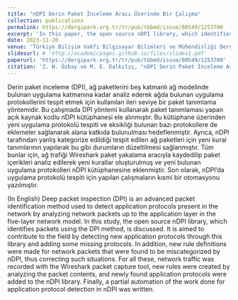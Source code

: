 ```yaml
---
title: "nDPI Derin Paket İnceleme Aracı Üzerinde Bir Çalışma"
collection: publications
permalink: https://dergipark.org.tr/tr/pub/tbbmd/issue/80549/1253700
excerpt: 'In this paper, the open source nDPI library, which identifies packets using the DPI method, is discussed.'
date: 2023-11-20
venue: 'Türkiye Bilişim Vakfı Bilgisayar Bilimleri ve Mühendisliği Dergisi'
slidesurl: # 'http://academicpages.github.io/files/slides1.pdf'
paperurl: 'https://dergipark.org.tr/tr/pub/tbbmd/issue/80549/1253700'
citation: 'Z. N. Özbay ve M. E. Dalkılıç, "nDPI Derin Paket İnceleme Aracı Üzerinde Bir Çalışma", TBV-BBMD, c. 16, sy. 2, ss. 137–146, 2023, doi: 10.54525/tbbmd.1253700.'
---
```


Derin paket inceleme (DPI), ağ paketlerini beş katmanlı ağ modelinde bulunan uygulama katmanına kadar analiz ederek ağda bulunan uygulama protokollerini tespit etmek için kullanılan ileri seviye bir paket tanımlama yöntemidir. Bu çalışmada DPI yöntemi kullanarak paket tanımlaması yapan açık kaynak kodlu nDPI kütüphanesi ele alınmıştır. Bu kütüphane üzerinden yeni uygulama protokolü tespiti ve eksikliği bulunan bazı protokollere de eklemeler sağlanarak alana katkıda bulunulması hedeflenmiştir. Ayrıca, nDPI tarafından yanlış kategorize edildiği tespit edilen ağ paketleri için yeni kural tanımlarının yapılarak bu gibi durumların düzeltilmesi sağlanmıştır. Tüm bunlar için, ağ trafiği Wireshark paket yakalama aracıyla kaydedilip paket içerikleri analiz edilerek yeni kurallar oluşturulmuş ve yeni bulunan uygulama protokolleri nDPI kütüphanesine eklenmiştir. Son olarak, nDPI’da uygulama protokolü tespiti için yapılan çalışmaların kısmi bir otomasyonu yazılmıştır.

(In English) Deep packet inspection (DPI) is an advanced packet identification method used to detect application protocols present in the network by analyzing network packets up to the application layer in the five-layer network model. In this study, the open source nDPI library, which identifies packets using the DPI method, is discussed. It is aimed to contribute to the field by detecting new application protocols through this library and adding some missing protocols. In addition, new rule definitions were made for network packets that were found to be miscategorized by nDPI, thus correcting such situations. For all these, network traffic was recorded with the Wireshark packet capture tool, new rules were created by analyzing the packet contents, and newly found application protocols were added to the nDPI library. Finally, a partial automation of the work done for application protocol detection in nDPI was written.